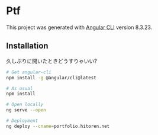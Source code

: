# Ptf

This project was generated with [Angular CLI](https://github.com/angular/angular-cli) version 8.3.23.

## Installation

久しぶりに開いたときどうすりゃいい?

```bash
# Get angular-cli
npm install -g @angular/cli@latest

# As usual
npm install

# Open locally
ng serve --open

# Deployment
ng deploy --cname=portfolio.hitoren.net
```
